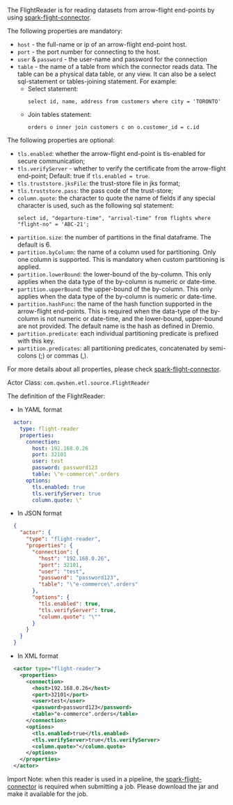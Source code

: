 The FlightReader is for reading datasets from arrow-flight end-points by using [spark-flight-connector](https://github.com/qwshen/spark-flight-connector).

The following properties are mandatory:
- `host` - the full-name or ip of an arrow-flight end-point host.
- `port` - the port number for connecting to the host.
- `user` & `password` - the user-name and password for the connection
- `table` - the name of a table from which the connector reads data. The table can be a physical data table, or any view. It can also be a select sql-statement or tables-joining statement. For example:
  - Select statement:
    ```roomsql
    select id, name, address from customers where city = 'TORONTO'
    ```
  - Join tables statement:
    ```roomsql
    orders o inner join customers c on o.customer_id = c.id
    ```

The following properties are optional:
- `tls.enabled`: whether the arrow-flight end-point is tls-enabled for secure communication;
- `tls.verifyServer` - whether to verify the certificate from the arrow-flight end-point; Default: true if `tls.enabled = true`.
- `tls.truststore.jksFile`: the trust-store file in jks format;
- `tls.truststore.pass`: the pass code of the trust-store;
- `column.quote`: the character to quote the name of fields if any special character is used, such as the following sql statement:
  ```roomsql
  select id, "departure-time", "arrival-time" from flights where "flight-no" = 'ABC-21';
  ```
- `partition.size`: the number of partitions in the final dataframe. The default is 6.
- `partition.byColumn`: the name of a column used for partitioning. Only one column is supported. This is mandatory when custom partitioning is applied.
- `partition.lowerBound`: the lower-bound of the by-column. This only applies when the data type of the by-column is numeric or date-time.
- `partition.upperBound`: the upper-bound of the by-column. This only applies when the data type of the by-column is numeric or date-time.
- `partition.hashFunc`: the name of the hash function supported in the arrow-flight end-points. This is required when the data-type of the by-column is not numeric or date-time, and the lower-bound, upper-bound are not provided. The default name is the hash as defined in Dremio.
- `partition.predicate`: each individual partitioning predicate is prefixed with this key.
- `partition.predicates`: all partitioning predicates, concatenated by semi-colons (;) or commas (,).

For more details about all properties, please check [spark-flight-connector](https://github.com/qwshen/spark-flight-connector).

Actor Class: `com.qwshen.etl.source.FlightReader`

The definition of the FlightReader:

- In YAML format
```yaml
  actor:
    type: flight-reader
    properties:
      connection:
        host: 192.168.0.26
        port: 32101
        user: test
        password: password123
        table: \"e-commerce\".orders
      options:
        tls.enabled: true
        tls.verifyServer: true
        column.quote: \"
```

- In JSON format
```json
  {
    "actor": {
      "type": "flight-reader",
      "properties": {
        "connection": {
          "host": "192.168.0.26",
          "port": 32101,
          "user": "test",
          "password": "password123",
          "table": "\"e-commerce\".orders"
        },
        "options": {
          "tls.enabled": true,
          "tls.verifyServer": true,
          "column.quote": "\""
        }
      }
    }
  }
```

- In XML format
```xml
  <actor type="flight-reader">
    <properties>
      <connection>
        <host>192.168.0.26</host>
        <port>32101</port>
        <user>test</user>
        <password>password123</password>
        <table>"e-commerce".orders</table>
      </connection>
      <options>
        <tls.enabled>true</tls.enabled>
        <tls.verifyServer>true</tls.verifyServer>
        <column.quote>"</column.quote>
      </options>
    </properties>
  </actor>
```

Import Note: when this reader is used in a pipeline, the [spark-flight-connector](https://github.com/qwshen/spark-flight-connector) is required when submitting a job. Please download the jar and make it available for the job.